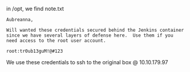 in /opt, we find note.txt

```
Aubreanna,

Will wanted these credentials secured behind the Jenkins container since we have several layers of defense here.  Use them if you 
need access to the root user account.

root:tr0ub13guM!@#123
```

We use these credentials to ssh to the original box @ 10.10.179.97

